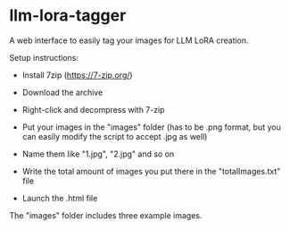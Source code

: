 # llm-lora-tagger
A web interface to easily tag your images for LLM LoRA creation.

Setup instructions:

- Install 7zip (https://7-zip.org/)

- Download the archive

- Right-click and decompress with 7-zip

- Put your images in the "images" folder (has to be .png format, but you can easily modify the script to accept .jpg as well)

- Name them like "1.jpg", "2.jpg" and so on

- Write the total amount of images you put there in the "totalImages.txt" file

- Launch the .html file

The "images" folder includes three example images.
